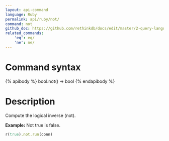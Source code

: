 ```yaml
---
layout: api-command 
language: Ruby
permalink: api/ruby/not/
command: not
github_doc: https://github.com/rethinkdb/docs/edit/master/2-query-language/api/ruby/math-and-logic/not.md
related_commands:
    'eq': eq/
    'ne': ne/
---
```


# Command syntax #

{% apibody %}
bool.not() &rarr; bool
{% endapibody %}

# Description #
Compute the logical inverse (not).

__Example:__ Not true is false.

```rb
r(true).not.run(conn)
```
